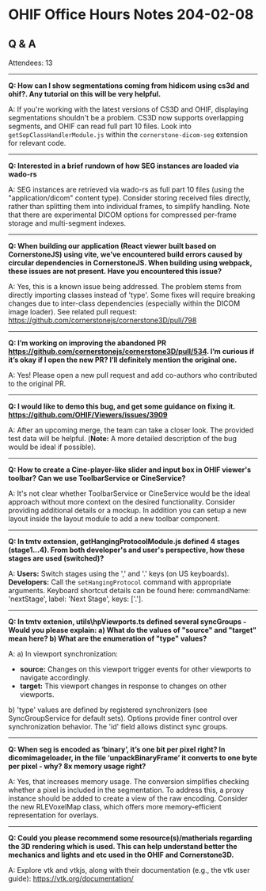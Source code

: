 # OHIF Office Hours Notes 204-02-08


## Q & A

Attendees: 13


---
**Q: How can I show segmentations coming from hidicom using cs3d and ohif?. Any tutorial on this will be very helpful.**

A: If you're working with the latest versions of CS3D and OHIF, displaying segmentations shouldn't be a problem. CS3D now supports overlapping segments,  and OHIF can read full part 10  files. Look into `getSopClassHandlerModule.js` within the `cornerstone-dicom-seg` extension for relevant code.  

---
**Q: Interested in a brief rundown of how SEG instances are loaded via wado-rs**

A: SEG instances are retrieved via wado-rs as full part 10 files (using the "application/dicom" content type). Consider storing received  files directly, rather than splitting them into individual frames, to simplify handling. Note that  there are experimental DICOM options for compressed per-frame storage and multi-segment indexes. 

---
**Q: When building our application (React viewer built based on CornerstoneJS) using vite, we’ve encountered build errors caused by circular dependencies in CornerstoneJS. When building using webpack, these issues are not present. Have you encountered this issue?**

A: Yes, this is a known issue being addressed. The problem stems from directly importing classes instead of 'type'. Some fixes will require breaking changes due to inter-class dependencies  (especially within the DICOM image loader). See related pull request: https://github.com/cornerstonejs/cornerstone3D/pull/798

--- 
**Q: I’m working on improving the abandoned PR https://github.com/cornerstonejs/cornerstone3D/pull/534. I’m curious if it’s okay if I open the new PR? I’ll definitely mention the original one.**

A: Yes! Please open a new pull request and add co-authors who contributed to the original PR. 

---
**Q: I would like to demo this bug, and get some guidance on fixing it. https://github.com/OHIF/Viewers/issues/3909**

A: After an upcoming merge, the team can take a closer look. The provided test data will be helpful. (**Note:** A more detailed description of the bug would be ideal if possible).

--- 
**Q: How to create a Cine-player-like slider and input box in OHIF viewer's toolbar? Can we use ToolbarService or CineService?**

A: It's not clear whether ToolbarService or CineService would be the ideal approach without more context on the desired functionality. Consider providing additional details or a mockup. In addition you can setup a new layout inside the layout module 
to add a new toolbar component.

---
**Q: In tmtv extension, getHangingProtocolModule.js defined 4 stages (stage1...4). From both developer's and user's perspective, how these stages are used (switched)?**

A:  **Users:** Switch stages using the ',' and '.' keys (on US keyboards). **Developers:**  Call the `setHangingProtocol` command with appropriate arguments. Keyboard shortcut details can be found here:  commandName: 'nextStage', label: 'Next Stage', keys: ['.']. 

---
**Q: In tmtv extenion, utils\hpViewports.ts defined several syncGroups - Would you please explain: a) What do the values of "source" and "target" mean here? b) What are the enumeration of "type" values?**

A: a) In viewport synchronization: 
   * **source:**  Changes on this viewport trigger events for other viewports to navigate accordingly.
   * **target:**  This viewport changes in response to changes on other viewports.

b)  'type' values are defined by registered synchronizers (see SyncGroupService for default sets). Options provide finer control over synchronization behavior. The 'id' field allows distinct sync groups.

---
**Q: When seg is encoded as ‘binary’, it’s one bit per pixel right? In dicomimageloader, in the file ‘unpackBinaryFrame’ it converts to one byte per pixel - why? 8x memory usage right?**

A:  Yes, that increases memory usage. The conversion simplifies checking whether a pixel is included in the segmentation. To address this, a proxy instance should be added to create a  view of the raw encoding. Consider  the new RLEVoxelMap class, which offers more memory-efficient representation for overlays.

---
**Q: Could you please recommend some resource(s)/matherials regarding the 3D rendering which is used. This can help understand better the mechanics and lights and etc used in the OHIF and Cornerstone3D.**

A: Explore vtk and vtkjs, along with their documentation (e.g., the vtk user guide): https://vtk.org/documentation/ 
